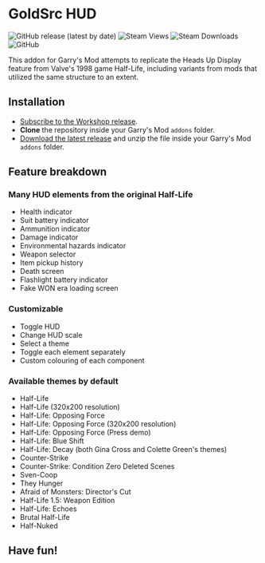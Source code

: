 # GoldSrc HUD

![GitHub release (latest by date)](https://img.shields.io/github/v/release/DyaMetR/gsrchud)
![Steam Views](https://img.shields.io/steam/views/1290525688)
![Steam Downloads](https://img.shields.io/steam/downloads/1290525688)
![GitHub](https://img.shields.io/github/license/DyaMetR/gsrchud)

This addon for Garry's Mod attempts to replicate the Heads Up Display feature from Valve's 1998 game Half-Life, including variants from mods that utilized the same structure to an extent.

## Installation

- [Subscribe to the Workshop release](https://steamcommunity.com/sharedfiles/filedetails/?id=1290525688).
- **Clone** the repository inside your Garry's Mod `addons` folder.
- [Download the latest release](https://github.com/DyaMetR/gsrchud/releases) and unzip the file inside your Garry's Mod `addons` folder.

## Feature breakdown

### Many HUD elements from the original Half-Life

- Health indicator
- Suit battery indicator
- Ammunition indicator
- Damage indicator
- Environmental hazards indicator
- Weapon selector
- Item pickup history
- Death screen
- Flashlight battery indicator
- Fake WON era loading screen

### Customizable

- Toggle HUD
- Change HUD scale
- Select a theme
- Toggle each element separately
- Custom colouring of each component

### Available themes by default
- Half-Life
- Half-Life (320x200 resolution)
- Half-Life: Opposing Force
- Half-Life: Opposing Force (320x200 resolution)
- Half-Life: Opposing Force (Press demo)
- Half-Life: Blue Shift
- Half-Life: Decay (both Gina Cross and Colette Green's themes)
- Counter-Strike
- Counter-Strike: Condition Zero Deleted Scenes
- Sven-Coop
- They Hunger
- Afraid of Monsters: Director's Cut
- Half-Life 1.5: Weapon Edition
- Half-Life: Echoes
- Brutal Half-Life
- Half-Nuked

## Have fun!
